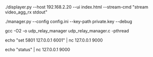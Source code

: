 ./displayer.py --host 192.168.2.20 --ui index.html --stream-cmd "stream video_agg_rx stdout"

./manager.py --config config.ini --key-path private.key --debug


gcc -O2 -o udp_relay_manager udp_relay_manager.c -pthread


echo "set 5801 127.0.0.1 6001" | nc 127.0.0.1 9000

echo "status" | nc 127.0.0.1 9000
